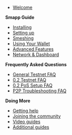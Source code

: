 - [Welcome](main.md)

**Smapp Guide**
- [Installing](guide/install.md)
- [Setting up](guide/setup.md)
- [Smeshing](smeshing.md)
- [Using Your Wallet](wallet.md)
- [Advanced Features](advanced_wallet.md)
- [Network & Dashboard](net_dash.md)

**Frequently Asked Questions**
- [General Testnet FAQ](FAQ/testnet_faq.md)
- [0.2 Testnet FAQ](FAQ/02_faq.md)
- [0.2 PoS Setup FAQ](FAQ/pos_setup_faq.md)
- [P2P Troubleshooting FAQ](FAQ/p2p_faq.md)

**Doing More**
- [Getting help](help.md)
- [Joining the community](comm.md)
- [Video guides](videos.md)
- [Additional guides](all.md)
